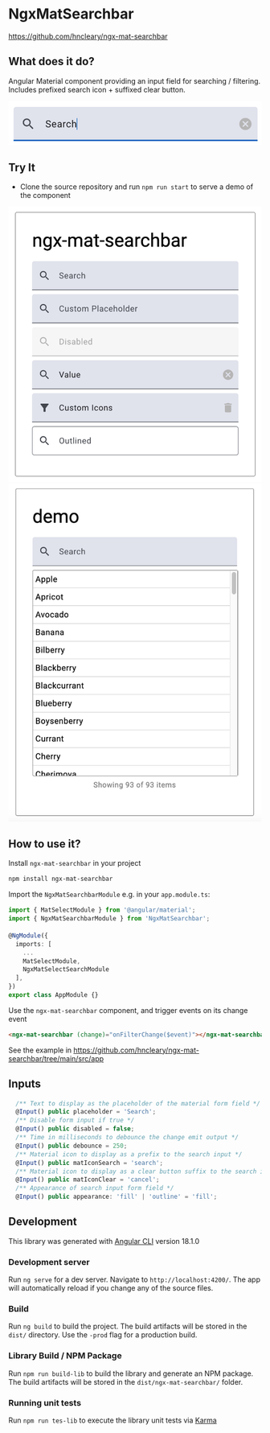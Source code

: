 # NgxMatSearchbar

https://github.com/hncleary/ngx-mat-searchbar

## What does it do?

Angular Material component providing an input field for searching / filtering. Includes prefixed search icon + suffixed clear button.

![image](/projects/ngx-mat-searchbar/src/assets/searchbar.png)

## Try It

- Clone the source repository and run `npm run start` to serve a demo of the component

![image](/projects/ngx-mat-searchbar/src/assets/options.png)
![image](/projects/ngx-mat-searchbar/src/assets/demo.png)

## How to use it?

Install `ngx-mat-searchbar` in your project

```bash
npm install ngx-mat-searchbar
```

Import the `NgxMatSearchbarModule` e.g. in your `app.module.ts`:

```typescript
import { MatSelectModule } from '@angular/material';
import { NgxMatSearchbarModule } from 'NgxMatSearchbar';

@NgModule({
  imports: [
    ...
    MatSelectModule,
    NgxMatSelectSearchModule
  ],
})
export class AppModule {}
```

Use the `ngx-mat-searchbar` component, and trigger events on its change event

```html
<ngx-mat-searchbar (change)="onFilterChange($event)"></ngx-mat-searchbar>
```

See the example in https://github.com/hncleary/ngx-mat-searchbar/tree/main/src/app

## Inputs

```typescript
  /** Text to display as the placeholder of the material form field */
  @Input() public placeholder = 'Search';
  /** Disable form input if true */
  @Input() public disabled = false;
  /** Time in milliseconds to debounce the change emit output */
  @Input() public debounce = 250;
  /** Material icon to display as a prefix to the search input */
  @Input() public matIconSearch = 'search';
  /** Material icon to display as a clear button suffix to the search input */
  @Input() public matIconClear = 'cancel';
  /** Appearance of search input form field */
  @Input() public appearance: 'fill' | 'outline' = 'fill';
```

## Development

This library was generated with [Angular CLI](https://github.com/angular/angular-cli) version 18.1.0

### Development server

Run `ng serve` for a dev server. Navigate to `http://localhost:4200/`. The app will automatically reload if you change any of the source files.

### Build

Run `ng build` to build the project. The build artifacts will be stored in the `dist/` directory. Use the `-prod` flag for a production build.

### Library Build / NPM Package

Run `npm run build-lib` to build the library and generate an NPM package.
The build artifacts will be stored in the `dist/ngx-mat-searchbar/` folder.

### Running unit tests

Run `npm run tes-lib` to execute the library unit tests via [Karma](https://karma-runner.github.io)
